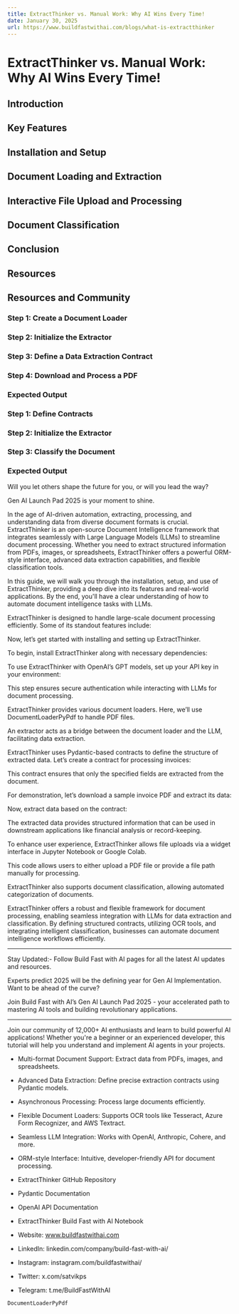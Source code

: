 ```yaml
---
title: ExtractThinker vs. Manual Work: Why AI Wins Every Time!
date: January 30, 2025
url: https://www.buildfastwithai.com/blogs/what-is-extractthinker
---
```


# ExtractThinker vs. Manual Work: Why AI Wins Every Time!

## Introduction

## Key Features

## Installation and Setup

## Document Loading and Extraction

## Interactive File Upload and Processing

## Document Classification

## Conclusion

## Resources

## Resources and Community

### Step 1: Create a Document Loader

### Step 2: Initialize the Extractor

### Step 3: Define a Data Extraction Contract

### Step 4: Download and Process a PDF

### Expected Output

### Step 1: Define Contracts

### Step 2: Initialize the Extractor

### Step 3: Classify the Document

### Expected Output

Will you let others shape the future for you, or will you lead the way?

Gen AI Launch Pad 2025 is your moment to shine.

In the age of AI-driven automation, extracting, processing, and understanding data from diverse document formats is crucial. ExtractThinker is an open-source Document Intelligence framework that integrates seamlessly with Large Language Models (LLMs) to streamline document processing. Whether you need to extract structured information from PDFs, images, or spreadsheets, ExtractThinker offers a powerful ORM-style interface, advanced data extraction capabilities, and flexible classification tools.

In this guide, we will walk you through the installation, setup, and use of ExtractThinker, providing a deep dive into its features and real-world applications. By the end, you'll have a clear understanding of how to automate document intelligence tasks with LLMs.

ExtractThinker is designed to handle large-scale document processing efficiently. Some of its standout features include:

Now, let’s get started with installing and setting up ExtractThinker.

To begin, install ExtractThinker along with necessary dependencies:

To use ExtractThinker with OpenAI’s GPT models, set up your API key in your environment:

This step ensures secure authentication while interacting with LLMs for document processing.

ExtractThinker provides various document loaders. Here, we’ll use DocumentLoaderPyPdf to handle PDF files.

An extractor acts as a bridge between the document loader and the LLM, facilitating data extraction.

ExtractThinker uses Pydantic-based contracts to define the structure of extracted data. Let’s create a contract for processing invoices:

This contract ensures that only the specified fields are extracted from the document.

For demonstration, let’s download a sample invoice PDF and extract its data:

Now, extract data based on the contract:

The extracted data provides structured information that can be used in downstream applications like financial analysis or record-keeping.

To enhance user experience, ExtractThinker allows file uploads via a widget interface in Jupyter Notebook or Google Colab.

This code allows users to either upload a PDF file or provide a file path manually for processing.

ExtractThinker also supports document classification, allowing automated categorization of documents.

ExtractThinker offers a robust and flexible framework for document processing, enabling seamless integration with LLMs for data extraction and classification. By defining structured contracts, utilizing OCR tools, and integrating intelligent classification, businesses can automate document intelligence workflows efficiently.

---------------------------

Stay Updated:- Follow Build Fast with AI pages for all the latest AI updates and resources.

Experts predict 2025 will be the defining year for Gen AI Implementation. Want to be ahead of the curve?

Join Build Fast with AI’s Gen AI Launch Pad 2025 - your accelerated path to mastering AI tools and building revolutionary applications.

---------------------------

Join our community of 12,000+ AI enthusiasts and learn to build powerful AI applications! Whether you're a beginner or an experienced developer, this tutorial will help you understand and implement AI agents in your projects.

* Multi-format Document Support: Extract data from PDFs, images, and spreadsheets.
* Advanced Data Extraction: Define precise extraction contracts using Pydantic models.
* Asynchronous Processing: Process large documents efficiently.
* Flexible Document Loaders: Supports OCR tools like Tesseract, Azure Form Recognizer, and AWS Textract.
* Seamless LLM Integration: Works with OpenAI, Anthropic, Cohere, and more.
* ORM-style Interface: Intuitive, developer-friendly API for document processing.

* ExtractThinker GitHub Repository
* Pydantic Documentation
* OpenAI API Documentation
* ExtractThinker Build Fast with AI Notebook

* Website: www.buildfastwithai.com
* LinkedIn: linkedin.com/company/build-fast-with-ai/
* Instagram: instagram.com/buildfastwithai/
* Twitter: x.com/satvikps
* Telegram: t.me/BuildFastWithAI

```
DocumentLoaderPyPdf
```

